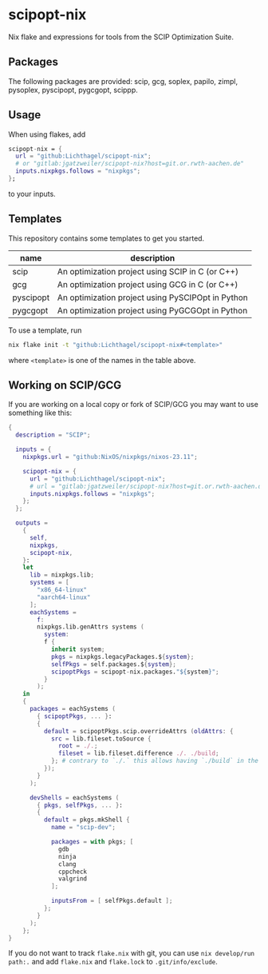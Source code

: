 # scipopt-nix

Nix flake and expressions for tools from the SCIP Optimization Suite.

## Packages

The following packages are provided: scip, gcg, soplex, papilo, zimpl, pysoplex, pyscipopt, pygcgopt, scippp.

## Usage

When using flakes, add

```nix
scipopt-nix = {
  url = "github:Lichthagel/scipopt-nix";
  # or "gitlab:jgatzweiler/scipopt-nix?host=git.or.rwth-aachen.de"
  inputs.nixpkgs.follows = "nixpkgs";
};
```

to your inputs.

## Templates

This repository contains some templates to get you started.

| name      | description                                       |
| --------- | ------------------------------------------------- |
| scip      | An optimization project using SCIP in C (or C++)  |
| gcg       | An optimization project using GCG in C (or C++)   |
| pyscipopt | An optimization project using PySCIPOpt in Python |
| pygcgopt  | An optimization project using PyGCGOpt in Python  |

To use a template, run

```sh
nix flake init -t "github:Lichthagel/scipopt-nix#<template>"
```

where `<template>` is one of the names in the table above.

## Working on SCIP/GCG

If you are working on a local copy or fork of SCIP/GCG you may want to use something like this:

```nix
{
  description = "SCIP";

  inputs = {
    nixpkgs.url = "github:NixOS/nixpkgs/nixos-23.11";

    scipopt-nix = {
      url = "github:Lichthagel/scipopt-nix";
      # url = "gitlab:jgatzweiler/scipopt-nix?host=git.or.rwth-aachen.de";
      inputs.nixpkgs.follows = "nixpkgs";
    };
  };

  outputs =
    {
      self,
      nixpkgs,
      scipopt-nix,
    }:
    let
      lib = nixpkgs.lib;
      systems = [
        "x86_64-linux"
        "aarch64-linux"
      ];
      eachSystems =
        f:
        nixpkgs.lib.genAttrs systems (
          system:
          f {
            inherit system;
            pkgs = nixpkgs.legacyPackages.${system};
            selfPkgs = self.packages.${system};
            scipoptPkgs = scipopt-nix.packages."${system}";
          }
        );
    in
    {
      packages = eachSystems (
        { scipoptPkgs, ... }:
        {
          default = scipoptPkgs.scip.overrideAttrs (oldAttrs: {
            src = lib.fileset.toSource {
              root = ./.;
              fileset = lib.fileset.difference ./. ./build;
            }; # contrary to `./.` this allows having `./build` in the working tree when using `path:.`
          });
        }
      );

      devShells = eachSystems (
        { pkgs, selfPkgs, ... }:
        {
          default = pkgs.mkShell {
            name = "scip-dev";

            packages = with pkgs; [
              gdb
              ninja
              clang
              cppcheck
              valgrind
            ];

            inputsFrom = [ selfPkgs.default ];
          };
        }
      );
    };
}

```

If you do not want to track `flake.nix` with git, you can use `nix develop/run path:.` and add `flake.nix` and `flake.lock` to `.git/info/exclude`.
